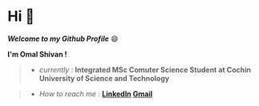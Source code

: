 # Hi  👋
***Welcome to my Github Profile***   :smile:

**I'm  __Omal Shivan__ !**

> - *currently* : **Integrated MSc Comuter Science Student at Cochin University of Science and Technology**

> - *How to reach me* :  **[LinkedIn](https://www.linkedin.com/omal-s-a1044a227)  [Gmail](omammu311@gmail.com)**

